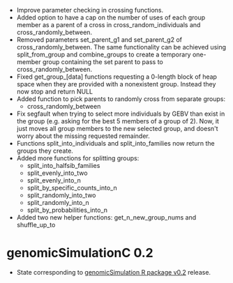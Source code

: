 - Improve parameter checking in crossing functions.
- Added option to have a cap on the number of uses of each group member as a parent of a cross in cross_random_individuals and cross_randomly_between. 
- Removed parameters set_parent_g1 and set_parent_g2 of cross_randomly_between. The same functionality can be achieved using split_from_group and combine_groups to create a temporary one-member group containing the set parent to pass to cross_randomly_between. 
- Fixed get_group_[data] functions requesting a 0-length block of heap space when they are provided with a nonexistent group. Instead they now stop and return NULL
- Added function to pick parents to randomly cross from separate groups:
    - cross_randomly_between
- Fix segfault when trying to select more individuals by GEBV than exist in the group (e.g. asking for the best 5 members of a group of 2). Now, it just moves all group members to the new selected group, and doesn't worry about the missing requested remainder.
- Functions split_into_individuals and split_into_families now return the groups they create.
- Added more functions for splitting groups:
    - split_into_halfsib_families
    - split_evenly_into_two
    - split_evenly_into_n
    - split_by_specific_counts_into_n
    - split_randomly_into_two
    - split_randomly_into_n
    - split_by_probabilities_into_n
- Added two new helper functions: get_n_new_group_nums and shuffle_up_to


# genomicSimulationC 0.2

- State corresponding to [genomicSimulation R package v0.2](https://github.com/vllrs/genomicSimulation/releases/tag/v0.2) release.